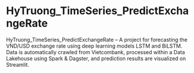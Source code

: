 # HyTruong_TimeSeries_PredictExchangeRate
HyTruong_TimeSeries_PredictExchangeRate – A project for forecasting the VND/USD exchange rate using deep learning models LSTM and BiLSTM. Data is automatically crawled from Vietcombank, processed within a Data Lakehouse using Spark &amp; Dagster, and prediction results are visualized on Streamlit.
